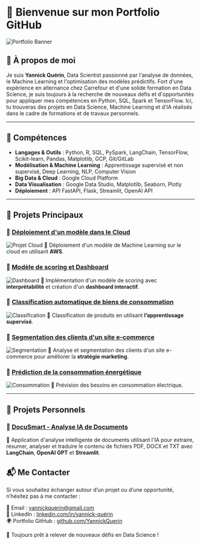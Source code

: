 # 👋 Bienvenue sur mon Portfolio GitHub

![Portfolio Banner](Illustration_images/big-data-banniere-coloree_115973-11.jpg)

## 📌 À propos de moi

Je suis **Yannick Quérin**, Data Scientist passionné par l'analyse de données, le Machine Learning et l'optimisation des modèles prédictifs. Fort d'une expérience en alternance chez Carrefour et d'une solide formation en Data Science, je suis toujours à la recherche de nouveaux défis et d'opportunités pour appliquer mes compétences en Python, SQL, Spark et TensorFlow.
Ici, tu trouveras des projets en Data Science, Machine Learning et d'IA réalisés dans le cadre de formations et de travaux personnels.  

---

## 🚀 Compétences

- **Langages & Outils** : Python, R, SQL, PySpark, LangChain, TensorFlow, Scikit-learn, Pandas, Matplotlib, GCP, Git/GitLab
- **Modélisation & Machine Learning** : Apprentissage supervisé et non supervisé, Deep Learning, NLP, Computer Vision
- **Big Data & Cloud** : Google Cloud Platform
- **Data Visualisation** : Google Data Studio, Matplotlib, Seaborn, Plotly
- **Déploiement** : API FastAPI, Flask, Streamlit, OpenAI API

---

## 📂 Projets Principaux

### 🔹 [Déploiement d'un modèle dans le Cloud](https://github.com/YannickQuerin/OC-DS-P8-Deployez_un_modele_dans_le_cloud)
![Projet Cloud](Illustration_images/cloud_computing.webp)
📌 Déploiement d'un modèle de Machine Learning sur le cloud en utilisant **AWS**.

### 🔹 [Modèle de scoring et Dashboard](https://github.com/YannickQuerin/OC-DS-P7-Implementez_modele_scoring_dashboard)
![Dashboard](Illustration_images/1_uW78Idy7OHn0wJks5jLumg.jpg)
📌 Implémentation d'un modèle de scoring avec **interprétabilité** et création d'un **dashboard interactif**.

### 🔹 [Classification automatique de biens de consommation](https://github.com/YannickQuerin/OC-DataScience-P6-Classifiez_automatiquement_biens_consommation)
![Classification](Illustration_images/AI_consumer_products)
📌 Classification de produits en utilisant **l’apprentissage supervisé**.

### 🔹 [Segmentation des clients d'un site e-commerce](https://github.com/YannickQuerin/OC-DS-P5-Segmentez_Clients_site_e-commerce)
![Segmentation](Illustration_images/segmentation-client-intelligence-artificielle-ia.png)
📌 Analyse et segmentation des clients d'un site e-commerce pour améliorer la **stratégie marketing**.

### 🔹 [Prédiction de la consommation énergétique](https://github.com/YannickQuerin/OC-DS-P4-Anticipez_besoins_consommation_electriques_batiments)
![Consommation](Illustration_images/interactive_dashboards)
📌 Prévision des besoins en consommation électrique.

---

## 📂 Projets Personnels

### 🔹 [DocuSmart - Analyse IA de Documents](https://github.com/YannickQuerin/DocuSmart---LLM_docu_assistant)
📌 Application d'analyse intelligente de documents utilisant l'IA pour extraire, résumer, analyser et traduire le contenu de fichiers PDF, DOCX et TXT avec **LangChain**, **OpenAI GPT** et **Streamlit**.


## 📬 Me Contacter

Si vous souhaitez échanger autour d’un projet ou d’une opportunité, n’hésitez pas à me contacter :

📧 Email : [yannickquerin@gmail.com](mailto:yannickquerin@gmail.com)  
🔗 LinkedIn : [linkedin.com/in/yannick-quérin](https://linkedin.com/in/yannick-qu%C3%A9rin/)  
🌍 Portfolio GitHub : [github.com/YannickQuerin](https://github.com/YannickQuerin)

🚀 Toujours prêt à relever de nouveaux défis en Data Science !
